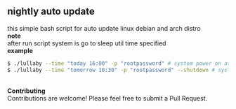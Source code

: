 ## nightly auto update 
this simple bash script for auto update linux debian and arch distro
<br>**note**<br>
after run script system is go to sleep util time specified
 <br>**example**<br>
 ```sh
$ ./lullaby --time "today 16:00" -p "rootpassword" # system power on at 16:00 and auto update 
$ ./lullaby --time "tomorrow 10:30" -p "rootpassword" --shutdown # system power on at tomorrow 10:30 after update system shutdown
```
<br>**Contributing**<br>
    Contributions are welcome! Please feel free to submit a Pull Request.